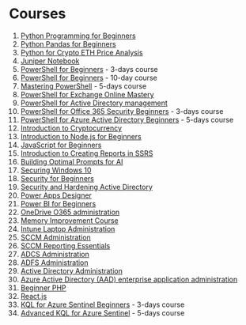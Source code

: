 # Courses

1. [Python Programming for Beginners](/courses/Python_Programming_for_Beginners.md)
2. [Python Pandas for Beginners](/coursesPython_Pandas_for_Beginners.md)
3. [Python for Crypto ETH Price Analysis](Python_for_Crypto_ETH_Price_Analysis.md)
4. [Juniper Notebook](https://voytas75.github.io/JupyterNotebookLearn/)
5. [PowerShell for Beginners](PowerShell_for_Beginners_A_Comprehensive_3-Day_Guide_to_Automating_Tasks_and_Scripting.md) - 3-days course
6. [PowerShell for Beginners](PowerShell_for_Beginners.md) - 10-day course
7. [Mastering PowerShell](Mastering_PowerShell_Advanced_Techniques_for_Efficient_Automation_and_Scripting.md) - 5-days course
8. [PowerShell for Exchange Online Mastery](PowerShell_for_Exchange_Online_Mastery.md)
9. [PowerShell for Active Directory management](PowerShell_for_Active_Directory_management.md)
10. [PowerShell for Office 365 Security Beginners](PowerShell_for_Office_365_Security_Beginners_Enhancing_Security_and_Compliance_with_PowerShell.md) - 3-days course
11. [PowerShell for Azure Active Directory Beginners](PowerShell_for_Azure_Active_Directory_Beginners_Mastering_Azure_AD_Management_and_Automation.md) - 5-days course
12. [Introduction to Cryptocurrency](Introduction_to_Cryptocurrency.md)
13. [Introduction to Node.js for Beginners](Introduction_to_Node.js_for_Beginners.md)
14. [JavaScript for Beginners](JavaScript_for_Beginners.md)
15. [Introduction to Creating Reports in SSRS](Introduction_to_Creating_Reports_in_SSRS.md)
16. [Building Optimal Prompts for AI](Building_Optimal_Prompts_for_AI.md)
17. [Securing Windows 10](Securing_Windows_10.md)
18. [Security for Beginners](Security.md)
19. [Security and Hardening Active Directory](Security_and_Hardening_Active_Directory.md)
20. [Power Apps Designer](Power_Apps_Designer.md)
21. [Power BI for Beginners](Power_BI_for_Beginners.md)
22. [OneDrive O365 administration](OneDrive_O365_administration.md)
23. [Memory Improvement Course](Memory_Improvement.md)
24. [Intune Laptop Administration](Intune_Laptop_Administration.md)
25. [SCCM Administration](SCCM_Administration.md)
26. [SCCM Reporting Essentials](SCCM_Reporting_Essentials.md)
27. [ADCS Administration](ADCS_Administration.md)
28. [ADFS Administration](ADFS_Administration.md)
29. [Active Directory Administration](Active_Directory_Administration.md)
30. [Azure Active Directory (AAD) enterprise application administration](Azure_Active_Directory_AAD_enterprise_application_administration.md)
31. [Beginner PHP](Beginner_PHP.md)
32. [React.js](React.js.md)
33. [KQL for Azure Sentinel Beginners](KQL_for_Azure_Sentinel_Beginners_Mastering_Querying_and_Analytics_in_Azure_Sentinel.md) - 3-days course
34. [Advanced KQL for Azure Sentinel](Advanced_KQL_for_Azure_Sentinel_Mastering_Querying_and_Analytics_in_Azure_Sentinel.md) - 5-days course

